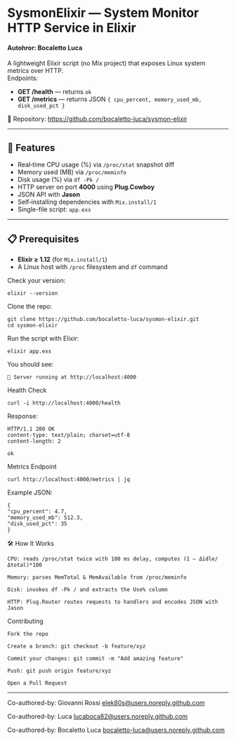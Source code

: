 # SysmonElixir — System Monitor HTTP Service in Elixir
#### Autohror: Bocaletto Luca

A lightweight Elixir script (no Mix project) that exposes Linux system metrics over HTTP.  
Endpoints:
- **GET /health** — returns `ok`  
- **GET /metrics** — returns JSON `{ cpu_percent, memory_used_mb, disk_used_pct }`

🔗 Repository: https://github.com/bocaletto-luca/sysmon-elixir

---

## 🚀 Features

- Real‐time CPU usage (%) via `/proc/stat` snapshot diff  
- Memory used (MB) via `/proc/meminfo`  
- Disk usage (%) via `df -Pk /`  
- HTTP server on port **4000** using **Plug.Cowboy**  
- JSON API with **Jason**  
- Self‐installing dependencies with `Mix.install/1`  
- Single-file script: `app.exs`  

---

## 📋 Prerequisites

- **Elixir ≥ 1.12** (for `Mix.install/1`)  
- A Linux host with `/proc` filesystem and `df` command  

Check your version:

    elixir --version

Clone the repo:

    git clone https://github.com/bocaletto-luca/sysmon-elixir.git
    cd sysmon-elixir

Run the script with Elixir:

    elixir app.exs

You should see:

    🚀 Server running at http://localhost:4000

Health Check

    curl -i http://localhost:4000/health

Response:

    HTTP/1.1 200 OK
    content-type: text/plain; charset=utf-8
    content-length: 2

    ok

Metrics Endpoint

    curl http://localhost:4000/metrics | jq

Example JSON:

    {
    "cpu_percent": 4.7,
    "memory_used_mb": 512.3,
    "disk_used_pct": 35
    }

🛠️ How It Works

    CPU: reads /proc/stat twice with 100 ms delay, computes (1 – Δidle/Δtotal)*100

    Memory: parses MemTotal & MemAvailable from /proc/meminfo

    Disk: invokes df -Pk / and extracts the Use% column

    HTTP: Plug.Router routes requests to handlers and encodes JSON with Jason

Contributing

    Fork the repo

    Create a branch: git checkout -b feature/xyz

    Commit your changes: git commit -m "Add amazing feature"

    Push: git push origin feature/xyz

    Open a Pull Request

---

Co-authored-by: Giovanni Rossi elek80s@users.noreply.github.com 

Co-authored-by: Luca lucaboca82@users.noreply.github.com

Co-authored-by: Bocaletto Luca bocaletto-luca@users.noreply.github.com 
